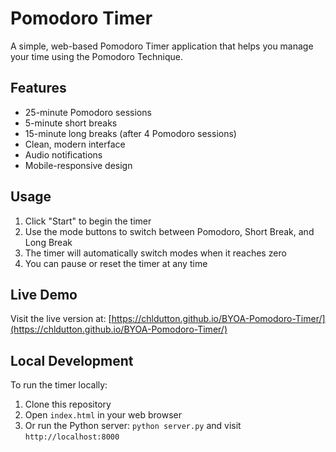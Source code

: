 # Pomodoro Timer

A simple, web-based Pomodoro Timer application that helps you manage your time using the Pomodoro Technique.

## Features
- 25-minute Pomodoro sessions
- 5-minute short breaks
- 15-minute long breaks (after 4 Pomodoro sessions)
- Clean, modern interface
- Audio notifications
- Mobile-responsive design

## Usage
1. Click "Start" to begin the timer
2. Use the mode buttons to switch between Pomodoro, Short Break, and Long Break
3. The timer will automatically switch modes when it reaches zero
4. You can pause or reset the timer at any time

## Live Demo
Visit the live version at: [https://chldutton.github.io/BYOA-Pomodoro-Timer/](https://chldutton.github.io/BYOA-Pomodoro-Timer/)

## Local Development
To run the timer locally:
1. Clone this repository
2. Open `index.html` in your web browser
3. Or run the Python server: `python server.py` and visit `http://localhost:8000`
